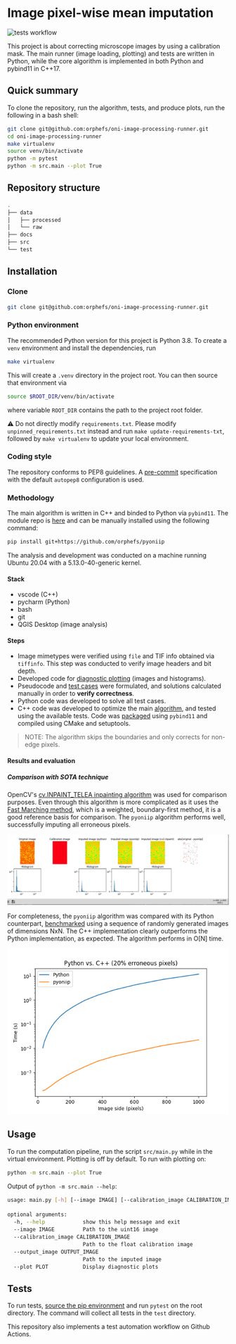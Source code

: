 Image pixel-wise mean imputation
================================



![tests workflow](https://github.com/orphefs/oni-image-processing-runner/actions/workflows/tests.yml/badge.svg)

This project is about correcting microscope images by using a calibration mask. The main runner (image
loading, plotting) and tests are written in Python, while the core algorithm is implemented in both Python and
pybind11 in C++17.

## Quick summary

To clone the repository, run the algorithm, tests, and produce plots, run the following in a bash shell:

```bash
git clone git@github.com:orphefs/oni-image-processing-runner.git
cd oni-image-processing-runner
make virtualenv
source venv/bin/activate
python -m pytest
python -m src.main --plot True
```

## Repository structure

```bash
.
├── data
│   ├── processed
│   └── raw
├── docs
├── src
└── test
```

## Installation

### Clone

```bash
git clone git@github.com:orphefs/oni-image-processing-runner.git
```

### Python environment

The recommended Python version for this project is Python 3.8. To create a `venv` environment and install the
dependencies, run

```bash
make virtualenv
```

This will create a `.venv` directory in the project root. You can then source that environment via

```bash
source $ROOT_DIR/venv/bin/activate
```

where variable `ROOT_DIR` contains the path to the project root folder.

:warning: Do not directly modify `requirements.txt`. Please modify `unpinned_requirements.txt` instead and
run `make update-requirements-txt`, followed by `make virtualenv` to update your local environment.

### Coding style

The repository conforms to PEP8 guidelines. A [pre-commit](.pre-commit-config.yaml) specification with the
default `autopep8` configuration is used.

### Methodology

The main algorithm is written in C++ and binded to Python via `pybind11`. The module repo
is [here](https://github.com/orphefs/pyoniip) and can be manually installed using the following command:

```bash
pip install git+https://github.com/orphefs/pyoniip
```

The analysis and development was conducted on a machine running Ubuntu 20.04 with a 5.13.0-40-generic kernel.

#### Stack

- vscode (C++)
- pycharm (Python)
- bash
- git
- QGIS Desktop (image analysis)

#### Steps

- Image mimetypes were verified using `file` and TIF info obtained via `tiffinfo`. This step was conducted to
  verify image headers and bit depth.
- Developed code for [diagnostic plotting](src/utils.py) (images and histograms).
- Pseudocode and [test cases](test/test_impute_image.py) were formulated, and solutions calculated manually in
  order to **verify correctness**.
- Python code was developed to solve all test cases.
- C++ code was developed to optimize the main [algorithm](src/algorithm.py), and tested using the available
  tests. Code was [packaged](https://github.com/orphefs/pyoniip) using `pybind11` and compiled using CMake and
  setuptools.

> NOTE: The algorithm skips the boundaries and only corrects for non-edge pixels.

#### Results and evaluation

##### Comparison with SOTA technique

OpenCV's [cv.INPAINT_TELEA inpainting algorithm](https://docs.opencv.org/4.x/df/d3d/tutorial_py_inpainting.html)
was used for comparison purposes. Even through this algorithm is more complicated as it uses
the [Fast Marching method](http://www.olivier-augereau.com/docs/2004JGraphToolsTelea.pdf), which is a
weighted, boundary-first method, it is a good reference basis for comparison. The `pyoniip` algorithm performs
well, successfully imputing all erroneous pixels.

![alt text](pyoniip_results.gif "Results on sample image and comparison with SOTA")

For completeness, the `pyoniip` algorithm was compared with its Python
counterpart, [benchmarked](src/benchmarking.py) using a sequence of randomly generated images of dimensions
NxN. The C++ implementation clearly outperforms the Python implementation, as expected. The algorithm performs
in O[N] time.

![alt text](comparison.png "Comparison between Python and C++ implementation")

## Usage

To run the computation pipeline, run the script `src/main.py` while in the virtual environment. Plotting is
off by default. To run with plotting on:

```bash
python -m src.main --plot True
```

Output of `python -m src.main --help`:

```bash
usage: main.py [-h] [--image IMAGE] [--calibration_image CALIBRATION_IMAGE] [--output_image OUTPUT_IMAGE] [--plot PLOT]

optional arguments:
  -h, --help            show this help message and exit
  --image IMAGE         Path to the uint16 image
  --calibration_image CALIBRATION_IMAGE
                        Path to the float calibration image
  --output_image OUTPUT_IMAGE
                        Path to the imputed image
  --plot PLOT           Display diagnostic plots

```

## Tests

To run tests, [source the pip environment](#installation) and run `pytest` on the root directory. The command
will collect all tests in the `test` directory.

This repository also implements a test automation workflow on Github Actions.
